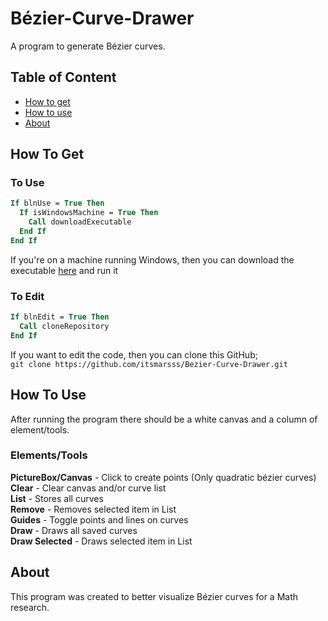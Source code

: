 # Bézier-Curve-Drawer
A program to generate Bézier curves.
## Table of Content
- [How to get](#how-to-get)
- [How to use](#how-to-use)
- [About](#about)
## How To Get
### To Use
```vb
If blnUse = True Then
  If isWindowsMachine = True Then
    Call downloadExecutable
  End If
End If
```
If you're on a machine running Windows, then you can download the executable [here](https://github.com/itsmarsss/Bezier-Curve-Drawer/blob/main/Quadratic%20Bezier%20Curve.exe) and run it
### To Edit
```vb
If blnEdit = True Then
  Call cloneRepository
End If
```
If you want to edit the code, then you can clone this GitHub;  
`git clone https://github.com/itsmarsss/Bezier-Curve-Drawer.git`
## How To Use
After running the program there should be a white canvas and a column of element/tools.
### Elements/Tools
**PictureBox/Canvas** - Click to create points (Only quadratic bézier curves)  
**Clear** - Clear canvas and/or curve list  
**List** - Stores all curves  
**Remove** - Removes selected item in List  
**Guides** - Toggle points and lines on curves  
**Draw** - Draws all saved curves  
**Draw Selected** - Draws selected item in List  

## About
This program was created to better visualize Bézier curves for a Math research.
